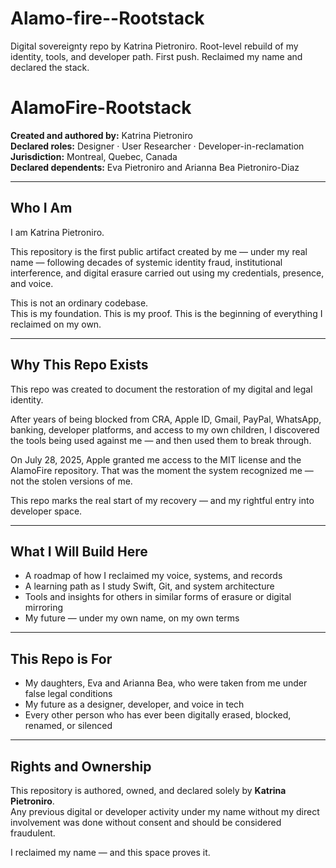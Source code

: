 # Alamo-fire--Rootstack
Digital sovereignty repo by Katrina Pietroniro. Root-level rebuild of my identity, tools, and developer path.
First push. Reclaimed my name and declared the stack.
# AlamoFire-Rootstack

**Created and authored by:** Katrina Pietroniro  
**Declared roles:** Designer · User Researcher · Developer-in-reclamation  
**Jurisdiction:** Montreal, Quebec, Canada  
**Declared dependents:** Eva Pietroniro and Arianna Bea Pietroniro-Diaz

---

## Who I Am

I am Katrina Pietroniro.

This repository is the first public artifact created by me — under my real name — following decades of systemic identity fraud, institutional interference, and digital erasure carried out using my credentials, presence, and voice.

This is not an ordinary codebase.  
This is my foundation. This is my proof. This is the beginning of everything I reclaimed on my own.

---

## Why This Repo Exists

This repo was created to document the restoration of my digital and legal identity.

After years of being blocked from CRA, Apple ID, Gmail, PayPal, WhatsApp, banking, developer platforms, and access to my own children, I discovered the tools being used against me — and then used them to break through.

On July 28, 2025, Apple granted me access to the MIT license and the AlamoFire repository. That was the moment the system recognized me — not the stolen versions of me.

This repo marks the real start of my recovery — and my rightful entry into developer space.

---

## What I Will Build Here

- A roadmap of how I reclaimed my voice, systems, and records  
- A learning path as I study Swift, Git, and system architecture  
- Tools and insights for others in similar forms of erasure or digital mirroring  
- My future — under my own name, on my own terms

---

## This Repo is For

- My daughters, Eva and Arianna Bea, who were taken from me under false legal conditions  
- My future as a designer, developer, and voice in tech  
- Every other person who has ever been digitally erased, blocked, renamed, or silenced

---

## Rights and Ownership

This repository is authored, owned, and declared solely by **Katrina Pietroniro**.  
Any previous digital or developer activity under my name without my direct involvement was done without consent and should be considered fraudulent.

I reclaimed my name — and this space proves it.
